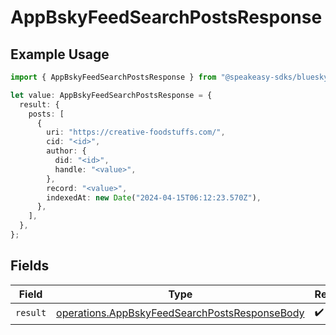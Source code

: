 # AppBskyFeedSearchPostsResponse

## Example Usage

```typescript
import { AppBskyFeedSearchPostsResponse } from "@speakeasy-sdks/bluesky/models/operations";

let value: AppBskyFeedSearchPostsResponse = {
  result: {
    posts: [
      {
        uri: "https://creative-foodstuffs.com/",
        cid: "<id>",
        author: {
          did: "<id>",
          handle: "<value>",
        },
        record: "<value>",
        indexedAt: new Date("2024-04-15T06:12:23.570Z"),
      },
    ],
  },
};
```

## Fields

| Field                                                                                                          | Type                                                                                                           | Required                                                                                                       | Description                                                                                                    |
| -------------------------------------------------------------------------------------------------------------- | -------------------------------------------------------------------------------------------------------------- | -------------------------------------------------------------------------------------------------------------- | -------------------------------------------------------------------------------------------------------------- |
| `result`                                                                                                       | [operations.AppBskyFeedSearchPostsResponseBody](../../models/operations/appbskyfeedsearchpostsresponsebody.md) | :heavy_check_mark:                                                                                             | N/A                                                                                                            |